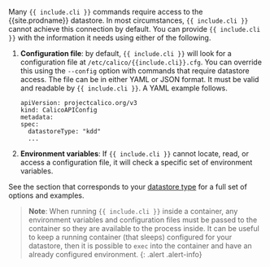 Many `{{ include.cli }}` commands require access to the {{site.prodname}} datastore. In most
circumstances, `{{ include.cli }}` cannot achieve this connection by default. You can provide
`{{ include.cli }}` with the information it needs using either of the following.

1. **Configuration file**: by default, `{{ include.cli }}` will look for a configuration file
at `/etc/calico/{{include.cli}}.cfg`. You can override this using the `--config` option with
commands that require datastore access. The file can be in either YAML or JSON format.
It must be valid and readable by `{{ include.cli }}`. A YAML example follows.

   ```
   apiVersion: projectcalico.org/v3
   kind: CalicoAPIConfig
   metadata:
   spec:
     datastoreType: "kdd"
     ...
   ```

1. **Environment variables**: If `{{ include.cli }}` cannot locate, read, or access a configuration
file, it will check a specific set of environment variables.

See the section that corresponds to your [datastore type]({{site.baseurl}}/getting-started/clis/) for a full set of options
and examples.

> **Note**: When running `{{ include.cli }}` inside a container, any environment variables and
> configuration files must be passed to the container so they are available to
> the process inside. It can be useful to keep a running container (that sleeps) configured
> for your datastore, then it is possible to `exec` into the container and have an
> already configured environment.
{: .alert .alert-info}

